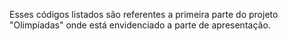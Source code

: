 Esses códigos listados são referentes a primeira parte do projeto "Olimpíadas" onde está envidenciado a parte de apresentação.
